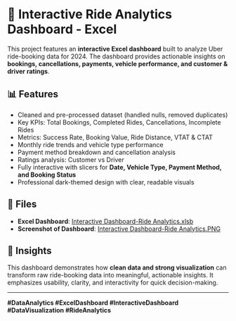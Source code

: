 # 🚗 Interactive Ride Analytics Dashboard - Excel

This project features an **interactive Excel dashboard** built to analyze Uber ride-booking data for 2024. The dashboard provides actionable insights on **bookings, cancellations, payments, vehicle performance, and customer & driver ratings**.

## 📊 Features
- Cleaned and pre-processed dataset (handled nulls, removed duplicates)
- Key KPIs: Total Bookings, Completed Rides, Cancellations, Incomplete Rides
- Metrics: Success Rate, Booking Value, Ride Distance, VTAT & CTAT
- Monthly ride trends and vehicle type performance
- Payment method breakdown and cancellation analysis
- Ratings analysis: Customer vs Driver
- Fully interactive with slicers for **Date, Vehicle Type, Payment Method, and Booking Status**
- Professional dark-themed design with clear, readable visuals

## 📂 Files
- **Excel Dashboard**: [Interactive Dashboard-Ride Analytics.xlsb](./Interactive%20Dashboard-Ride%20Analytics.xlsb)  
- **Screenshot of Dashboard**: [Interactive Dashboard-Ride Analytics.PNG](./Interactive%20Dashboard-Ride%20Analytics.PNG)  

## 🚀 Insights
This dashboard demonstrates how **clean data and strong visualization** can transform raw ride-booking data into meaningful, actionable insights. It emphasizes usability, clarity, and interactivity for quick decision-making.

---

**#DataAnalytics #ExcelDashboard #InteractiveDashboard #DataVisualization #RideAnalytics**
